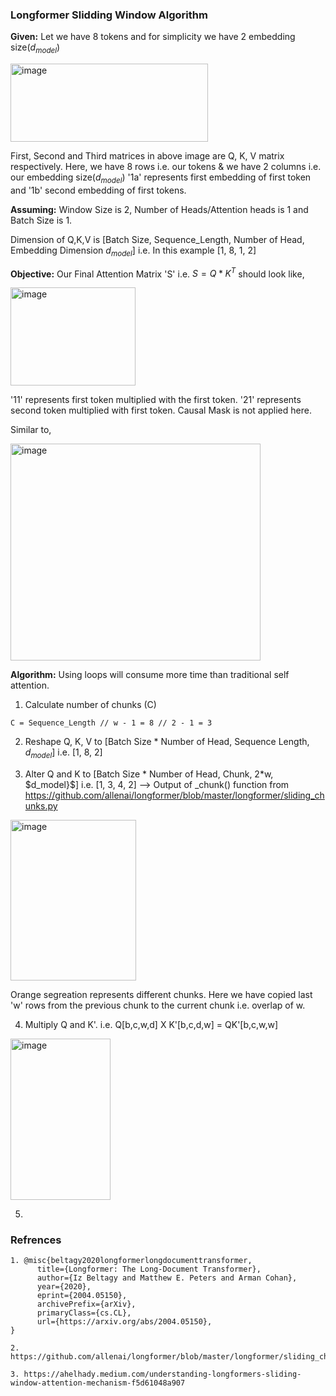 ### Longformer Slidding Window Algorithm

**Given:** Let we have 8 tokens and for simplicity we have 2 embedding size($d_{model}$)

<img width="316" height="125" alt="image" src="https://github.com/user-attachments/assets/e299d222-f2d9-4188-9104-bd575685499b" />

First, Second and Third matrices in above image are Q, K, V matrix respectively.
Here, we have 8 rows i.e. our tokens & we have 2 columns i.e. our embedding size($d_{model}$)
'1a' represents first embedding of first token and '1b' second embedding of first tokens.

**Assuming:** Window Size is 2, Number of Heads/Attention heads is 1 and Batch Size is 1.

Dimension of Q,K,V is [Batch Size, Sequence_Length, Number of Head, Embedding Dimension $d_{model}$] i.e. In this example [1, 8, 1, 2]

**Objective:** Our Final Attention Matrix 'S' i.e. $S = Q*K^T$ should look like,

<img width="200" height="157" alt="image" src="https://github.com/user-attachments/assets/0ca175df-350c-4f5c-a046-55fab23ab097" />

'11' represents first token multiplied with the first token. '21' represents second token multiplied with first token.
Causal Mask is not applied here. 

Similar to, 

<img width="400" height="347" alt="image" src="https://github.com/user-attachments/assets/4b1f3375-ef26-4546-8b84-381a17aa3b25" />

**Algorithm:** Using loops will consume more time than traditional self attention.

1. Calculate number of chunks (C)
```
C = Sequence_Length // w - 1 = 8 // 2 - 1 = 3
```

2. Reshape Q, K, V to [Batch Size * Number of Head, Sequence Length, $d_{model}$] i.e. [1, 8, 2]

3. Alter Q and K to [Batch Size * Number of Head, Chunk, 2*w, $d_model}$] i.e. [1, 3, 4, 2] --> Output of _chunk() function from https://github.com/allenai/longformer/blob/master/longformer/sliding_chunks.py

<img width="201" height="257" alt="image" src="https://github.com/user-attachments/assets/08b18110-273d-4b85-b205-88e8d443d3a1" />

Orange segreation represents different chunks. Here we have copied last 'w' rows from the previous chunk to the current chunk i.e. overlap of w.

4. Multiply Q and K'. i.e. Q[b,c,w,d] X K'[b,c,d,w] = QK'[b,c,w,w]

<img width="160" height="258" alt="image" src="https://github.com/user-attachments/assets/a65c4284-59ce-404f-8351-958889279c45" />

5. 

### Refrences
```
1. @misc{beltagy2020longformerlongdocumenttransformer,
      title={Longformer: The Long-Document Transformer}, 
      author={Iz Beltagy and Matthew E. Peters and Arman Cohan},
      year={2020},
      eprint={2004.05150},
      archivePrefix={arXiv},
      primaryClass={cs.CL},
      url={https://arxiv.org/abs/2004.05150}, 
}

2. https://github.com/allenai/longformer/blob/master/longformer/sliding_chunks.py

3. https://ahelhady.medium.com/understanding-longformers-sliding-window-attention-mechanism-f5d61048a907

```
